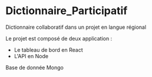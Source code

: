 # Dictionnaire_Participatif

Dictionnaire collaboratif dans un projet en langue régional


Le projet est composé de deux application :
- Le tableau de bord en React
- L'API en Node

Base de donnée Mongo
